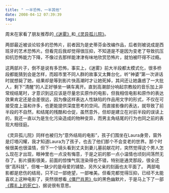 ```yaml
---
title: " 一半恐怖，一半其他"
date: 2008-04-12 07:39:39
tags:
---
```


周末在家看了朋友推荐的[《迷雾》](http://www.douban.com/subject/1945330/)和[《灵异孤儿院》](http://www.douban.com/subject/2122766/)。

两部最近被谈论较多的恐怖片，前者因为是史蒂芬金改编作品，后者则被说成是西班牙的艺术恐怖片。但看完后我却觉得很压抑，不知道是不是因为变老了导致抗压抑抗恐怖能力下降，不像过去那样能津津有味地欣赏恐怖片，就怕被吓得不过瘾。 

这两部片子，倒不是说有多恐怖，事实上，《迷雾》前大半段都太模式化，很多桥段都能猜到会是怎样，而超市里不同人群的故事又太舞台化，听“神婆”第一次讲话时就想毙了她，结果却是等到影片快高潮时才让她死掉，其间还让她蛊惑了一大批人，剩下“清醒”的人正好够坐一辆车离开。直到高潮部分响起宗教般的音乐加上非常规结尾时，才意识到这应该是尽量忠实原作的电影，但我相信电影和原作的表达效果肯定还是会差很远，因为像这样表达人性缺陷的作品用文字的形式，不仅在可接受度上温和许多，也更能提供深度思考的空间。而直接影像的表达，就导致了前半段的不自然，和结尾的残酷和仓促，虽然意外，但却是建立在对前半段的误读上的，我还一直以为是生化污染造成的物种变异，而男主角结尾的行为也同之前的表现大相径庭。 

《灵异孤儿院》同样也被归为“意外结局的电影”，孩子们围坐在Laura身旁，窗外是灯塔闪耀，我才知道Laura为了孩子，也去了他们那个不会变老的世界。那个时候很美也很温情，但下一个镜头看到丈夫到妻儿墓前献花时，突然觉得这个男人怎么现在才出现，眼神里也一点没有悔意，于是之前的那一点小温情也顷刻间荡然无存了。影片摄影很美，前面的惊悚气氛渲染得也不错，特别是通灵那段，很全还很“高科技”，但唯一缺少的是母爱的铺垫，另外父亲的刻画也太平面了。 两部电影都是悲伤的结局，只不过一部绝望，一部唯美。但看完都觉得压抑，已经不太能喜欢上这种电影了，突然很想看[《僵尸肖恩》](http://www.douban.com/subject/1308755/)似的黑色幽默片，于是马上下了一部[《葬礼上的死亡》](http://www.douban.com/subject/2003389/)，据说很有意思。